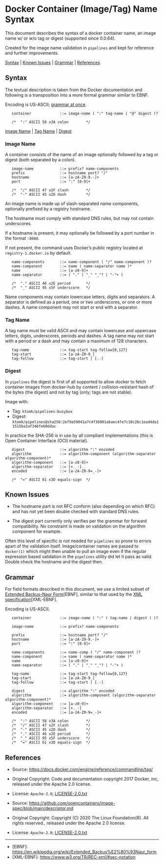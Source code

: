 # Docker Container (Image/Tag) Name Syntax

This document describes the syntax of a docker container name, an image
name w/ or w/o tag or digest (supported since 0.0.64).

Created for the image name validation in `pipelines` and kept for
reference and further improvements.

[Syntax](#syntax) | [Known Issues](#known-issues) | [Grammar](#grammar) | [References](#references)

## Syntax

The textual description is taken from the Docker documentation and
following is a transposition into a more formal grammar similar to EBNF.

Encoding is US-ASCII; [grammar at once](#grammar).

~~~
   container             ::= image-name ( ":" tag-name | "@" digest )?

   /*  ":" ASCII 58 x3A colon        */
~~~

[Image Name](#image-name) | [Tag Name](#tag-name) | [Digest](#digest)

### Image Name

A container consists of the name of an image optionally followed by a
tag or digest (both separated by a colon).

~~~
   image-name            ::= prefix? name-components
   prefix                ::= hostname port? "/"
   hostname              ::= [a-zA-Z0-9.-]+
   port                  ::= ":" [0-9]+

   /*  "/" ASCII 47 x2F slash        */
   /*  "-" ASCII 45 x2D dash         */
~~~

An image name is made up of slash-separated name components, optionally
prefixed by a registry hostname.

The hostname must comply with standard DNS rules, but may not contain
underscores.

If a hostname is present, it may optionally be followed by a port
number in the format `:8080`.

If not present, the command uses Docker’s public registry located at
`registry-1.docker.io` by default.

~~~
   name-components       ::= name-component ( "/" name-component )?
   name-component        ::= name ( name-separator name )*
   name                  ::= [a-z0-9]+
   name-separator        ::= ( "." | "_" "_"? | "-"+ )

   /*  "." ASCII 46 x2E period       */
   /*  "_" ASCII 95 x5F underscore   */
~~~

Name components may contain lowercase letters, digits and separators. A
separator is defined as a period, one or two underscores, or one or
more dashes. A name component may not start or end with a separator.

### Tag Name

A tag name must be valid ASCII and may contain lowercase and uppercase
letters, digits, underscores, periods and dashes. A tag name may not
start with a period or a dash and may contain a maximum of 128
characters.

~~~
   tag-name              ::= tag-start tag-follow{0,127}
   tag-start             ::= [a-zA-Z0-9_]
   tag-follow            ::= tag-start | [.-]
~~~

### Digest

In `pipelines` the digest is first of all supported to allow docker to
fetch container images from docker-hub by content / collision-resistant
hash of the bytes (the digest) and not by tag (only; tags are not
stable).

Image with:

* Tag: `ktomk/pipelines:busybox`
* Digest: `ktomk/pipelines@sha256:2ef9a59041a7c4f36001abaec4fe7c10c26c1ead4da11515ba2af346fe60ddac`

In practice the SHA-256 is in use by all compliant implementations (this
is Open Container Interface (OCI) material).

~~~
   digest                ::= algorithm ":" encoded
   algorithm             ::= algorithm-component (algorithm-separator algorithm-component)*
   algorithm-component   ::= [a-z0-9]+
   algorithm-separator   ::= [+._-]
   encoded               ::= [a-zA-Z0-9=_-]+

   /*  "=" ASCII 61 x3D equals-sign  */
~~~

## Known Issues

* The hostname part is not RFC conform (also depending on which RFC)
  and has not yet been double checked with standard DNS rules.

* The digest part currently only verifies per the grammar for forward
  compatibility. No constraint is made on validation on the algorithm
  component for example.

Often this level of specific is not needed for `pipelines` so prone to
errors apart of the validation itself. Image/container names are passed
to `docker(1)` which might then unable to pull an image even if the
regular expression based validation in the `pipelines` utility did let
it pass as valid. Double check the hostname and the digest then.

## Grammar

For field formats described in this document, we use a limited subset of [Extended Backus-Naur Form][EBNF]\[EBNF], similar to that used by the [XML specification][XML-EBNF]\[XML-EBNF].

Encoding is US-ASCII.

~~~
   container             ::= image-name ( ":" ( tag-name | digest ) )?

   image-name            ::= prefix? name-components

   prefix                ::= hostname port? "/"
   hostname              ::= [a-zA-Z0-9.-]+
   port                  ::= ":" [0-9]+

   name-components       ::= name-comp ( "/" name-component )?
   name-component        ::= name ( name-separator name )*
   name                  ::= [a-z0-9]+
   name-separator        ::= ( "." | "_" "_"? | "-"+ )

   tag-name              ::= tag-start tag-follow{0,127}
   tag-start             ::= [a-zA-Z0-9_]
   tag-follow            ::= tag-start | [.-]

   digest                ::= algorithm ":" encoded
   algorithm             ::= algorithm-component (algorithm-separator algorithm-component)*
   algorithm-component   ::= [a-z0-9]+
   algorithm-separator   ::= [+._-]
   encoded               ::= [a-zA-Z0-9=_-]+

   /*  ":" ASCII 58 x3A colon        */
   /*  "/" ASCII 47 x2F slash        */
   /*  "-" ASCII 45 x2D dash         */
   /*  "." ASCII 46 x2E period       */
   /*  "_" ASCII 95 x5F underscore   */
   /*  "=" ASCII 61 x3D equals-sign  */
~~~

## References

* Source: <https://docs.docker.com/engine/reference/commandline/tag/>
* Original Copyright: Code and documentation copyright 2017 Docker, inc,
    released under the Apache 2.0 license.
* License: `Apache-2.0`; [LICENSE-2.0.txt](LICENSE-2.0.txt)

* Source: <https://github.com/opencontainers/image-spec/blob/main/descriptor.md>
* Original Copyright: Copyright (C) 2020 The Linux Foundation(R). All
    rights reserved., released under the Apache 2.0 license.
* License: `Apache-2.0`; [LICENSE-2.0.txt](LICENSE-2.0.txt)

---

* \[EBNF]: https://en.wikipedia.org/wiki/Extended_Backus%E2%80%93Naur_form
* \[XML-EBNF]: https://www.w3.org/TR/REC-xml/#sec-notation

[EBNF]: https://en.wikipedia.org/wiki/Extended_Backus%E2%80%93Naur_form
[XML-EBNF]: https://www.w3.org/TR/REC-xml/#sec-notation
